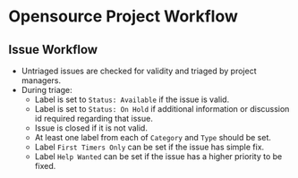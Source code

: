 <h1>Opensource Project Workflow</h1>
<h2>Issue Workflow</h2>

* Untriaged issues are checked for validity and triaged by project managers.
* During triage:
  * Label is set to `Status: Available` if the issue is valid.
  * Label is set to `Status: On Hold` if additional information or discussion id required regarding that issue.
  * Issue is closed if it is not valid.
  * At least one label from each of `Category` and `Type` should be set.
  * Label `First Timers Only` can be set if the issue has simple fix.
  * Label `Help Wanted` can be set if the issue has a higher priority to be fixed.

